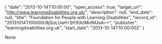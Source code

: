 {
  "date": "2013-10-14T10:00:00", 
  "open_access": true, 
  "target_url": "http://www.learningdisabilities.org.uk/", 
  "description": null, 
  "end_date": null, 
  "title": "Foundation for People with Learning Disabilities", 
  "record_id": "20131014T100000/8jQoLUaH+Sfr93UMnlMJsA==", 
  "publisher": "learningdisabilities.org.uk", 
  "start_date": "2013-10-14T10:00:00Z"
}

None